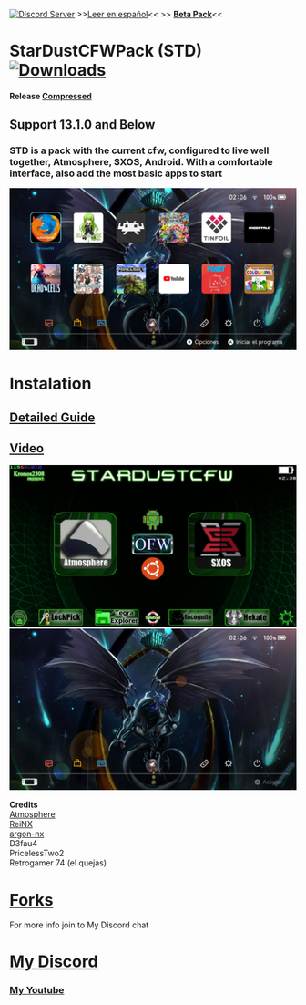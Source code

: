 <a href="https://discord.io/myrincon"><img src="https://discordapp.com/api/guilds/516631805621960704/embed.png" alt="Discord Server" /></a> >>[Leer en español](ReadMe.md)<< >> **[Beta Pack](https://github.com/StarDustCFW/StarDustCFWPack/archive/refs/heads/master.zip)**<<
# StarDustCFWPack (STD)<a href="https://github.com/StarDustCFW/StarDustCFWPack/releases/latest"><img src="https://img.shields.io/github/downloads/StarDustCFW/StarDustCFWPack/total?style=for-the-badge" alt="Downloads" /></a><br>
#### Release [Compressed](https://github.com/StarDustCFW/StarDustCFWPack/actions)
## Support 13.1.0 and Below
### STD is a pack with the current cfw, configured to live well together, Atmosphere, SXOS, Android. With a comfortable interface, also add the most basic apps to start<br>
<a href="https://discord.io/myrincon"><img src="borrame/prev2.jpg" alt="screenshot" /></a>

Instalation
=============
## [Detailed Guide](Guide.md) <br>
## [Video](https://youtu.be/YcJRgSNIrpo) <br>

<a href="https://discord.io/myrincon"><img src="borrame/screenshot.jpg" alt="screenshot" /></a>
<a href="https://discord.io/myrincon"><img src="borrame/prev1.jpg" alt="screenshot" /></a>

**Credits**<br>
[Atmosphere](https://github.com/Atmosphere-NX/Atmosphere)<br>
[ReiNX](https://github.com/Reisyukaku/ReiNX)<br>
[argon-nx](https://github.com/Guillem96/argon-nx)<br>
D3fau4<br>
PricelessTwo2<br>
Retrogamer 74 (el quejas)<br>

# [Forks](https://github.com/StarDustCFW) <br>

For more info join to My Discord chat<br>
# [My Discord](https://discord.io/myrincon)<br>
### [My Youtube](https://www.youtube.com/channel/UC0bSZcylREueGQmCM5mksNg?sub_confirmation=1)

